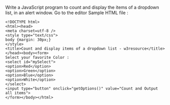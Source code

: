 Write a JavaScript program to count and display the items of a dropdown list, in an alert window. Go to the editor
Sample HTML file :

```
<!DOCTYPE html>
<html><head>
<meta charset=utf-8 />
<style type="text/css">
body {margin: 30px;}
</style>   
<title>Count and display items of a dropdown list - w3resource</title>
</head><body><form>
Select your favorite Color :
<select id="mySelect">
<option>Red</option>
<option>Green</option>
<option>Blue</option>
<option>White</option>
</select>
<input type="button" onclick="getOptions()" value="Count and Output all items">
</form></body></html>
```